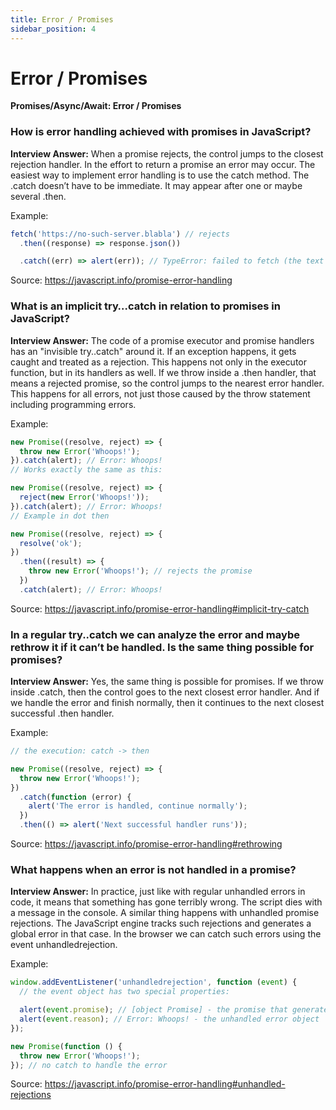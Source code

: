 ```yaml
---
title: Error / Promises
sidebar_position: 4
---
```


# Error / Promises

**Promises/Async/Await: Error / Promises**

<head>
  <title>Error / Promises - JavaScript Interview Questions & Answers</title>
  <meta charSet="utf-8" />
</head>

### How is error handling achieved with promises in JavaScript?

**Interview Answer:** When a promise rejects, the control jumps to the closest rejection handler. In the effort to return a promise an error may occur. The easiest way to implement error handling is to use the catch method. The .catch doesn’t have to be immediate. It may appear after one or maybe several .then.

Example:

```js
fetch('https://no-such-server.blabla') // rejects
  .then((response) => response.json())

  .catch((err) => alert(err)); // TypeError: failed to fetch (the text may vary)
```

Source: <https://javascript.info/promise-error-handling>

### What is an implicit try…catch in relation to promises in JavaScript?

**Interview Answer:** The code of a promise executor and promise handlers has an "invisible try..catch" around it. If an exception happens, it gets caught and treated as a rejection. This happens not only in the executor function, but in its handlers as well. If we throw inside a .then handler, that means a rejected promise, so the control jumps to the nearest error handler. This happens for all errors, not just those caused by the throw statement including programming errors.

Example:

```js
new Promise((resolve, reject) => {
  throw new Error('Whoops!');
}).catch(alert); // Error: Whoops!
// Works exactly the same as this:

new Promise((resolve, reject) => {
  reject(new Error('Whoops!'));
}).catch(alert); // Error: Whoops!
// Example in dot then

new Promise((resolve, reject) => {
  resolve('ok');
})
  .then((result) => {
    throw new Error('Whoops!'); // rejects the promise
  })
  .catch(alert); // Error: Whoops!
```

Source: <https://javascript.info/promise-error-handling#implicit-try-catch>

### In a regular try..catch we can analyze the error and maybe rethrow it if it can’t be handled. Is the same thing possible for promises?

**Interview Answer:** Yes, the same thing is possible for promises. If we throw inside .catch, then the control goes to the next closest error handler. And if we handle the error and finish normally, then it continues to the next closest successful .then handler.

Example:

```js
// the execution: catch -> then

new Promise((resolve, reject) => {
  throw new Error('Whoops!');
})
  .catch(function (error) {
    alert('The error is handled, continue normally');
  })
  .then(() => alert('Next successful handler runs'));
```

Source: <https://javascript.info/promise-error-handling#rethrowing>

### What happens when an error is not handled in a promise?

**Interview Answer:** In practice, just like with regular unhandled errors in code, it means that something has gone terribly wrong. The script dies with a message in the console. A similar thing happens with unhandled promise rejections. The JavaScript engine tracks such rejections and generates a global error in that case. In the browser we can catch such errors using the event unhandledrejection.

Example:

```js
window.addEventListener('unhandledrejection', function (event) {
  // the event object has two special properties:

  alert(event.promise); // [object Promise] - the promise that generated the error
  alert(event.reason); // Error: Whoops! - the unhandled error object
});

new Promise(function () {
  throw new Error('Whoops!');
}); // no catch to handle the error
```

Source: <https://javascript.info/promise-error-handling#unhandled-rejections>
